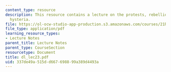 ```yaml
---
content_type: resource
description: This resource contains a lecture on the protests, rebellion, and mass
  hysteria.
file: https://ol-ocw-studio-app-production.s3.amazonaws.com/courses/21h-522-japan-in-the-age-of-the-samurai-history-and-film-fall-2006/337de49a515dd667698899a389d4493a_dl_lec23.pdf
file_type: application/pdf
learning_resource_types:
- Lecture Notes
parent_title: Lecture Notes
parent_type: CourseSection
resourcetype: Document
title: dl_lec23.pdf
uid: 337de49a-515d-d667-6988-99a389d4493a
---
```

